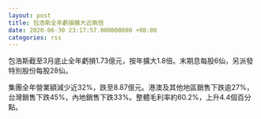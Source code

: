 ```yaml
---
layout: post
title: 包浩斯全年虧損擴大近兩倍
date: 2020-06-30 23:17:57.000000000 +08:00
categories: rss
---
```


包浩斯截至3月底止全年虧損1.73億元，按年擴大1.8倍。末期息每股6仙，另派發特別股份每股28仙。

集團全年營業額減少近32%，跌至8.87億元。港澳及其他地區銷售下跌逾27%，台灣銷售下跌45%，內地銷售下跌33%。整體毛利率約60.2%，上升4.4個百分點。
